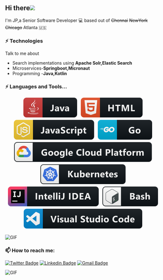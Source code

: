 ## Hi there<img src="https://github.com/TheDudeThatCode/TheDudeThatCode/blob/master/Assets/Hi.gif" width="29px"> 

I'm JP,a Senior Software Developer :computer: based out of ~~Chennai~~ ~~NewYork~~ ~~Chicago~~ Atlanta :us:	

### ⚡ Technologies
Talk to me about
- Search implementations using **Apache Solr,Elastic Search**
- Microservices-**Springboot,Micronaut**
- Programming -**Java,Kotlin**

### ⚡ Languages and Tools...

<p align="center">


 <img src="https://raw.githubusercontent.com/MikeCodesDotNET/ColoredBadges/master/svg/dev/languages/java.svg" alt="Java" style="vertical-align:top; margin:4px">
  <img src="https://raw.githubusercontent.com/MikeCodesDotNET/ColoredBadges/master/svg/dev/languages/html.svg" alt="HTML" style="vertical-align:top; margin:4px">     <img src="https://raw.githubusercontent.com/MikeCodesDotNET/ColoredBadges/master/svg/dev/languages/js.svg" alt="JavaScript" style="vertical-align:top; margin:4px">    
 <img src="https://raw.githubusercontent.com/MikeCodesDotNET/ColoredBadges/master/svg/dev/languages/go.svg" alt="Go" style="vertical-align:top; margin:4px">    
 <img src="https://raw.githubusercontent.com/MikeCodesDotNET/ColoredBadges/master/svg/dev/services/google_cloud_platform.svg" alt="GCP" style="vertical-align:top; margin:4px">    
 <img src="https://raw.githubusercontent.com/MikeCodesDotNET/ColoredBadges/master/svg/dev/services/kubernetes.svg" alt="kubernetes" style="vertical-align:top; margin:4px">    
 <img src="https://raw.githubusercontent.com/MikeCodesDotNET/ColoredBadges/master/svg/dev/tools/jetbrains_intellij.svg" alt="ItelliJ" style="vertical-align:top; margin:4px">    
 <img src="https://raw.githubusercontent.com/MikeCodesDotNET/ColoredBadges/master/svg/dev/tools/bash.svg" alt="Bash" style="vertical-align:top; margin:4px">    
 <img src="https://raw.githubusercontent.com/MikeCodesDotNET/ColoredBadges/master/svg/dev/tools/visualstudio_code.svg" alt="VSCode" style="vertical-align:top; margin:4px">    



</p>



<img align="center" alt="GIF" src="https://media.giphy.com/media/p4NLw3I4U0idi/giphy.gif" />


###  📫 How to reach me:

[![Twitter Badge](https://img.shields.io/badge/-@jpsingarayar-1ca0f1?style=flat-square&labelColor=1ca0f1&logo=twitter&logoColor=white&link=https://twitter.com/jpsingarayar)](https://twitter.com/jpsingarayar) 
[![Linkedin Badge](https://img.shields.io/badge/-Jeyaprakash-blue?style=flat-square&logo=Linkedin&logoColor=white&link=https://www.linkedin.com/in/jeyaprakashsingarayar/)](https://www.linkedin.com/in/jeyaprakashsingarayar/)
[![Gmail Badge](https://img.shields.io/badge/Gmail-c14438?style=flat-square&logo=Gmail&logoColor=white&link=mailto:jpsigarayar@gmail.com)](mailto:jpsingarayar@gmail.com)

<img align="left" alt="GIF" src="https://media.giphy.com/media/l0Hly3u4SUsABWzuM/giphy.gif" />
